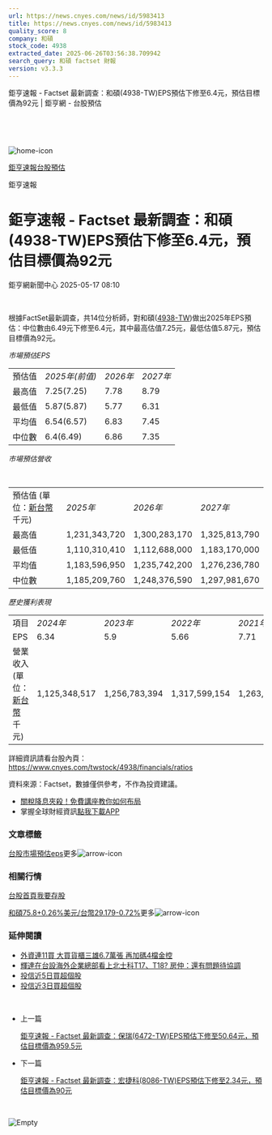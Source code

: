 ```yaml
---
url: https://news.cnyes.com/news/id/5983413
title: https://news.cnyes.com/news/id/5983413
quality_score: 8
company: 和碩
stock_code: 4938
extracted_date: 2025-06-26T03:56:38.709942
search_query: 和碩 factset 財報
version: v3.3.3
---
```


鉅亨速報 - Factset 最新調查：和碩(4938-TW)EPS預估下修至6.4元，預估目標價為92元 | 鉅亨網 - 台股預估

‌

‌

![home-icon](/assets/icons/breadCrumb/symbol-icon-home.svg)

[鉅亨速報](/news/cat/anue_live)[台股預估](/news/cat/tw_forecast)

鉅亨速報

# 鉅亨速報 - Factset 最新調查：和碩(4938-TW)EPS預估下修至6.4元，預估目標價為92元

鉅亨網新聞中心 2025-05-17 08:10

‌

根據FactSet最新調查，共14位分析師，對和碩([4938-TW](https://www.cnyes.com/twstock/4938))做出2025年EPS預估：中位數由6.49元下修至6.4元，其中最高估值7.25元，最低估值5.87元，預估目標價為92元。

*市場預估EPS*

|  |  |  |  |
| --- | --- | --- | --- |
| 預估值 | *2025年(前值)* | *2026年* | *2027年* |
| 最高值 | 7.25(7.25) | 7.78 | 8.79 |
| 最低值 | 5.87(5.87) | 5.77 | 6.31 |
| 平均值 | 6.54(6.57) | 6.83 | 7.45 |
| 中位數 | 6.4(6.49) | 6.86 | 7.35 |

*市場預估營收*

‌

|  |  |  |  |
| --- | --- | --- | --- |
| 預估值 (單位：[新台幣](https://invest.cnyes.com/forex/detail/usdtwd)千元) | *2025年* | *2026年* | *2027年* |
| 最高值 | 1,231,343,720 | 1,300,283,170 | 1,325,813,790 |
| 最低值 | 1,110,310,410 | 1,112,688,000 | 1,183,170,000 |
| 平均值 | 1,183,596,950 | 1,235,742,200 | 1,276,236,780 |
| 中位數 | 1,185,209,760 | 1,248,376,590 | 1,297,981,670 |

*歷史獲利表現*

|  |  |  |  |  |
| --- | --- | --- | --- | --- |
| 項目 | *2024年* | *2023年* | *2022年* | *2021年* |
| EPS | 6.34 | 5.9 | 5.66 | 7.71 |
| 營業收入 (單位：[新台幣](https://invest.cnyes.com/forex/detail/usdtwd)千元) | 1,125,348,517 | 1,256,783,394 | 1,317,599,154 | 1,263,720,182 |

詳細資訊請看台股內頁：  
<https://www.cnyes.com/twstock/4938/financials/ratios>

資料來源：Factset，數據僅供參考，不作為投資建議。

* [關稅降息夾殺！免費講座教你如何布局](https://www.rsc.com.tw/Cnyes_RSC/SeminarBooking2025InvestmentOutlook.aspx?utm_source=anue&utm_medium=usstocks_end)
* 掌握全球財經資訊[點我下載APP](http://www.cnyes.com/app/?utm_source=mweb&utm_medium=HamMenuBanner&utm_campaign=fixed&utm_content=entr)

### 文章標籤

[台股](https://news.cnyes.com/tag/台股 "台股")[市場預估](https://news.cnyes.com/tag/市場預估 "市場預估")[eps](https://news.cnyes.com/tag/eps "eps")更多![arrow-icon](/assets/icons/arrows/arrow-down.svg)

### 相關行情

[台股首頁](https://www.cnyes.com/twstock)[我要存股](https://supr.link/8OHaU)

[和碩75.8+0.26%](https://www.cnyes.com/twstock/4938)[美元/台幣29.179-0.72%](https://invest.cnyes.com/forex/detail/USDTWD)更多![arrow-icon](/assets/icons/arrows/arrow-down.svg)

### 延伸閱讀

* [外資連11買 大買貨櫃三雄6.7萬張 再加碼4檔金控](/news/id/5982989)
* [輝達在台設海外企業總部看上北士科T17、T18? 房仲：還有問題待協調](/news/id/5982981)
* [投信近5日買超個股](/news/id/5981965)
* [投信近3日買超個股](/news/id/5981960)

‌

* 上一篇

  [鉅亨速報 - Factset 最新調查：保瑞(6472-TW)EPS預估下修至50.64元，預估目標價為959.5元](/news/id/5984030)
* 下一篇

  [鉅亨速報 - Factset 最新調查：宏捷科(8086-TW)EPS預估下修至2.34元，預估目標價為90元](/news/id/5983199)

‌

![Empty](/assets/icons/skeleton/empty-image.svg)

‌